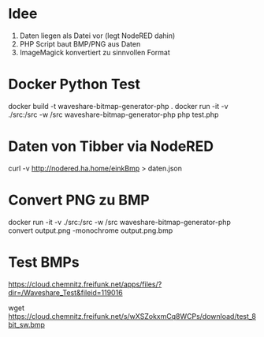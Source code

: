 # Idee
1. Daten liegen als Datei vor (legt NodeRED dahin)
2. PHP Script baut BMP/PNG aus Daten
3. ImageMagick konvertiert zu sinnvollen Format


# Docker Python Test
docker build -t waveshare-bitmap-generator-php .
docker run -it -v ./src:/src -w /src waveshare-bitmap-generator-php php test.php


# Daten von Tibber via NodeRED
curl -v http://nodered.ha.home/einkBmp > daten.json



# Convert PNG zu BMP
docker run -it -v ./src:/src -w /src waveshare-bitmap-generator-php convert output.png -monochrome output.png.bmp

# Test BMPs
https://cloud.chemnitz.freifunk.net/apps/files/?dir=/Waveshare_Test&fileid=119016

wget https://cloud.chemnitz.freifunk.net/s/wXSZokxmCq8WCPs/download/test_8bit_sw.bmp